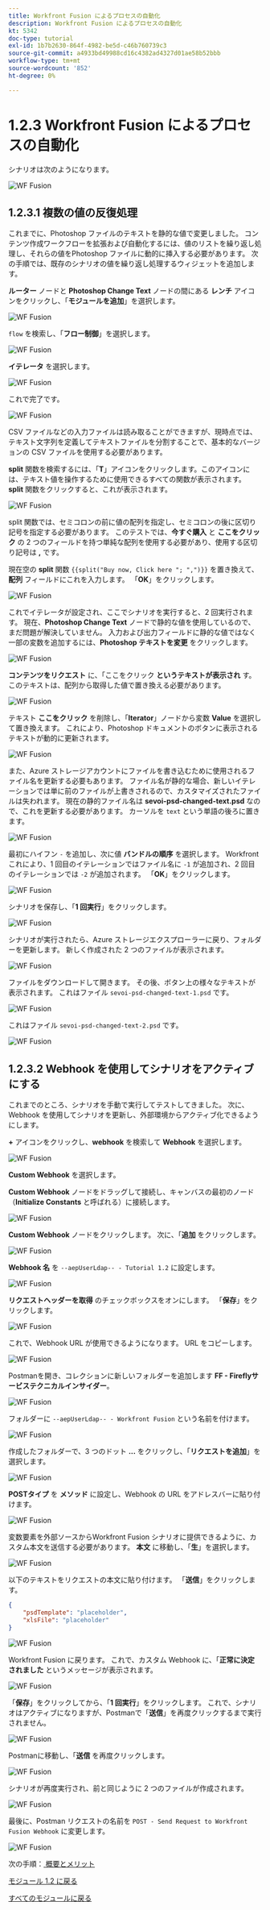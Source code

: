 ```yaml
---
title: Workfront Fusion によるプロセスの自動化
description: Workfront Fusion によるプロセスの自動化
kt: 5342
doc-type: tutorial
exl-id: 1b7b2630-864f-4982-be5d-c46b760739c3
source-git-commit: a4933bd49988cd16c4382ad4327d01ae58b52bbb
workflow-type: tm+mt
source-wordcount: '852'
ht-degree: 0%

---
```


# 1.2.3 Workfront Fusion によるプロセスの自動化

シナリオは次のようになります。

![WF Fusion](./images/wffusion200.png)

## 1.2.3.1 複数の値の反復処理

これまでに、Photoshop ファイルのテキストを静的な値で変更しました。 コンテンツ作成ワークフローを拡張および自動化するには、値のリストを繰り返し処理し、それらの値をPhotoshop ファイルに動的に挿入する必要があります。 次の手順では、既存のシナリオの値を繰り返し処理するウィジェットを追加します。

**ルーター** ノードと **Photoshop Change Text** ノードの間にある **レンチ** アイコンをクリックし、「**モジュールを追加**」を選択します。

![WF Fusion](./images/wffusion201.png)

`flow` を検索し、「**フロー制御**」を選択します。

![WF Fusion](./images/wffusion202.png)

**イテレータ** を選択します。

![WF Fusion](./images/wffusion203.png)

これで完了です。

![WF Fusion](./images/wffusion204.png)

CSV ファイルなどの入力ファイルは読み取ることができますが、現時点では、テキスト文字列を定義してテキストファイルを分割することで、基本的なバージョンの CSV ファイルを使用する必要があります。

**split** 関数を検索するには、「**T**」アイコンをクリックします。このアイコンには、テキスト値を操作するために使用できるすべての関数が表示されます。 **split** 関数をクリックすると、これが表示されます。

![WF Fusion](./images/wffusion206.png)

split 関数では、セミコロンの前に値の配列を指定し、セミコロンの後に区切り記号を指定する必要があります。 このテストでは、**今すぐ購入** と **ここをクリック** の 2 つのフィールドを持つ単純な配列を使用する必要があり、使用する区切り記号は **,** です。

現在空の **split** 関数 `{{split("Buy now, Click here "; ",")}}` を置き換えて、**配列** フィールドにこれを入力します。 「**OK**」をクリックします。

![WF Fusion](./images/wffusion205.png)

これでイテレータが設定され、ここでシナリオを実行すると、2 回実行されます。 現在、**Photoshop Change Text** ノードで静的な値を使用しているので、まだ問題が解決していません。 入力および出力フィールドに静的な値ではなく一部の変数を追加するには、**Photoshop テキストを変更** をクリックします。

![WF Fusion](./images/wffusion207.png)

**コンテンツをリクエスト** に、「ここをクリック **というテキストが表示され** す。 このテキストは、配列から取得した値で置き換える必要があります。

![WF Fusion](./images/wffusion208.png)

テキスト **ここをクリック** を削除し、「**Iterator**」ノードから変数 **Value** を選択して置き換えます。 これにより、Photoshop ドキュメントのボタンに表示されるテキストが動的に更新されます。

![WF Fusion](./images/wffusion209.png)

また、Azure ストレージアカウントにファイルを書き込むために使用されるファイル名を更新する必要もあります。 ファイル名が静的な場合、新しいイテレーションでは単に前のファイルが上書きされるので、カスタマイズされたファイルは失われます。 現在の静的ファイル名は **sevoi-psd-changed-text.psd** なので、これを更新する必要があります。 カーソルを `text` という単語の後ろに置きます。

![WF Fusion](./images/wffusion210.png)

最初にハイフン `-` を追加し、次に値 **バンドルの順序** を選択します。 Workfrontこれにより、1 回目のイテレーションではファイル名に `-1` が追加され、2 回目のイテレーションでは `-2` が追加されます。 「**OK**」をクリックします。

![WF Fusion](./images/wffusion211.png)

シナリオを保存し、「**1 回実行**」をクリックします。

![WF Fusion](./images/wffusion212.png)

シナリオが実行されたら、Azure ストレージエクスプローラーに戻り、フォルダーを更新します。 新しく作成された 2 つのファイルが表示されます。

![WF Fusion](./images/wffusion213.png)

ファイルをダウンロードして開きます。 その後、ボタン上の様々なテキストが表示されます。 これはファイル `sevoi-psd-changed-text-1.psd` です。

![WF Fusion](./images/wffusion214.png)

これはファイル `sevoi-psd-changed-text-2.psd` です。

![WF Fusion](./images/wffusion215.png)

## 1.2.3.2 Webhook を使用してシナリオをアクティブにする

これまでのところ、シナリオを手動で実行してテストしてきました。 次に、Webhook を使用してシナリオを更新し、外部環境からアクティブ化できるようにします。

**+** アイコンをクリックし、**webhook** を検索して **Webhook** を選択します。

![WF Fusion](./images/wffusion216.png)

**Custom Webhook** を選択します。

**Custom Webhook** ノードをドラッグして接続し、キャンバスの最初のノード（**Initialize Constants** と呼ばれる）に接続します。

![WF Fusion](./images/wffusion217.png)

**Custom Webhook** ノードをクリックします。 次に、「**追加** をクリックします。

![WF Fusion](./images/wffusion218.png)

**Webhook 名** を `--aepUserLdap-- - Tutorial 1.2` に設定します。

![WF Fusion](./images/wffusion219.png)

**リクエストヘッダーを取得** のチェックボックスをオンにします。 「**保存**」をクリックします。

![WF Fusion](./images/wffusion220.png)

これで、Webhook URL が使用できるようになります。 URL をコピーします。

![WF Fusion](./images/wffusion221.png)

Postmanを開き、コレクションに新しいフォルダーを追加します **FF - Fireflyサービステクニカルインサイダー**。

![WF Fusion](./images/wffusion222.png)

フォルダーに `--aepUserLdap-- - Workfront Fusion` という名前を付けます。

![WF Fusion](./images/wffusion223.png)

作成したフォルダーで、3 つのドット **...** をクリックし、「**リクエストを追加**」を選択します。

![WF Fusion](./images/wffusion224.png)

**POSTタイプ** を **メソッド** に設定し、Webhook の URL をアドレスバーに貼り付けます。

![WF Fusion](./images/wffusion225.png)

変数要素を外部ソースからWorkfront Fusion シナリオに提供できるように、カスタム本文を送信する必要があります。 **本文** に移動し、「**生**」を選択します。

![WF Fusion](./images/wffusion226.png)

以下のテキストをリクエストの本文に貼り付けます。 「**送信**」をクリックします。

```json
{
    "psdTemplate": "placeholder",
    "xlsFile": "placeholder"
}
```

![WF Fusion](./images/wffusion229.png)

Workfront Fusion に戻ります。 これで、カスタム Webhook に、「**正常に決定されました** というメッセージが表示されます。

![WF Fusion](./images/wffusion227.png)

「**保存**」をクリックしてから、「**1 回実行**」をクリックします。 これで、シナリオはアクティブになりますが、Postmanで「**送信**」を再度クリックするまで実行されません。

![WF Fusion](./images/wffusion230.png)

Postmanに移動し、「**送信** を再度クリックします。

![WF Fusion](./images/wffusion228.png)

シナリオが再度実行され、前と同じように 2 つのファイルが作成されます。

![WF Fusion](./images/wffusion232.png)

最後に、Postman リクエストの名前を `POST - Send Request to Workfront Fusion Webhook` に変更します。

![WF Fusion](./images/wffusion233.png)

次の手順：[ 概要とメリット ](./summary.md)

[モジュール 1.2 に戻る](./automation.md)

[すべてのモジュールに戻る](./../../../overview.md)

